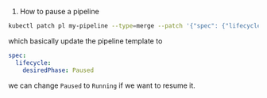 1. How to pause a pipeline

```bash
kubectl patch pl my-pipeline --type=merge --patch '{"spec": {"lifecycle": {"desiredPhase": "Paused"}}}'
```

which basically update the pipeline template to

```yaml
spec:
  lifecycle:
    desiredPhase: Paused
```

we can change `Paused` to `Running` if we want to resume it.